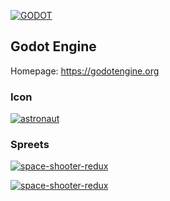 [![GODOT](http://i.imgur.com/ydgitFl.png)](https://godotengine.org)

## Godot Engine

Homepage: https://godotengine.org

### Icon
[![astronaut](https://cdn2.iconfinder.com/data/icons/free-version/128/helmet-128.png)](https://www.iconfinder.com/icons/1936914/astronaut_cosmos_helmet_safety_security_space_icon#size=128)

### Spreets

[![space-shooter-redux](http://opengameart.org/sites/default/files/styles/medium/public/sample_17.png)](http://opengameart.org/content/space-shooter-redux)

[![space-shooter-redux](http://opengameart.org/sites/default/files/preview_158.png)](http://opengameart.org/content/space-shooter-redux)